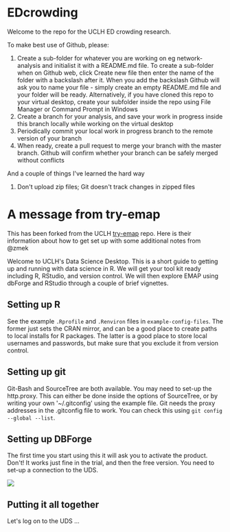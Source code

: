 # EDcrowding

Welcome to the repo for the UCLH ED crowding research. 

To make best use of Github, please: 
1. Create a sub-folder for whatever you are working on eg network-analysis and initialist it with a README.md file. To create a sub-folder when on Github web, click Create new file then enter the name of the folder with a backslash after it. When you add the backslash Github will ask you to name your file - simply create an empty README.md file and your folder will be ready. Alternatively, if you have cloned this repo to your virtual desktop, create your subfolder inside the repo using File Manager or Command Prompt in Windows
2. Create a branch for your analysis, and save your work in progress inside this branch locally while working on the virtual desktop
3. Periodically commit your local work in progress branch to the remote version of your branch
4. When ready, create a pull request to merge your branch with the master branch. Github will confirm whether your branch can be safely merged without conflicts

And a couple of things I've learned the hard way
1. Don't upload zip files; Git doesn't track changes in zipped files

# A message from try-emap

This has been forked from the UCLH [try-emap](https://github.com/inform-health-informatics/try-emap) repo. Here is their information about how to get set up with some additional notes from @zmek

Welcome to UCLH's Data Science Desktop. This is a short guide to getting up and running with data science in R. We will get your tool kit ready including R, RStudio, and version control. We will then explore EMAP using dbForge and RStudio through a couple of brief vignettes.


## Setting up R

See the example `.Rprofile` and `.Renviron` files in `example-config-files`. The former just sets the CRAN mirror, and can be a good place to create paths to local installs for R packages. The latter is a good place to store local usernames and passwords, but make sure that you exclude it from version control.


## Setting up git

Git-Bash and SourceTree are both available. You may need to set-up the http.proxy. This can either be done inside the options of SourceTree, or by writing your own '~/.gitconfig' using the example file. Git needs the proxy addresses in the .gitconfig file to work. You can check this using `git config --global --list`.

## Setting up DBForge

The first time you start using this it will ask you to activate the product. Don't! It works just fine in the trial, and then the free version. You need to set-up a connection to the UDS.

![](media/devart-connection-dialog.PNG)

## Putting it all together

Let's log on to the UDS ...
